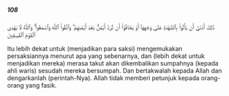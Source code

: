 ##### 108

<span class="ayah">ذَٰلِكَ أَدْنَىٰٓ أَن يَأْتُوا۟ بِٱلشَّهَٰدَةِ عَلَىٰ وَجْهِهَآ أَوْ يَخَافُوٓا۟ أَن تُرَدَّ أَيْمَٰنٌۢ بَعْدَ أَيْمَٰنِهِمْ ۗ وَٱتَّقُوا۟ ٱللَّهَ وَٱسْمَعُوا۟ ۗ وَٱللَّهُ لَا يَهْدِى ٱلْقَوْمَ ٱلْفَٰسِقِينَ</span>

<span class="ayah_translation">Itu lebih dekat untuk (menjadikan para saksi) mengemukakan persaksiannya menurut apa yang sebenarnya, dan (lebih dekat untuk menjadikan mereka) merasa takut akan dikembalikan sumpahnya (kepada ahli waris) sesudah mereka bersumpah. Dan bertakwalah kepada Allah dan dengarkanlah (perintah-Nya). Allah tidak memberi petunjuk kepada orang-orang yang fasik.</span>
